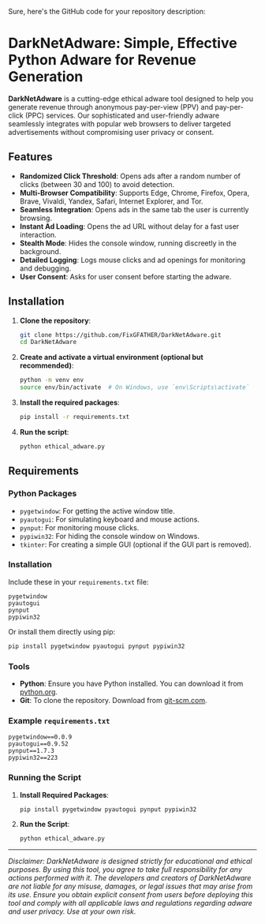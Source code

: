 Sure, here's the GitHub code for your repository description:


# DarkNetAdware: Simple, Effective Python Adware for Revenue Generation

**DarkNetAdware** is a cutting-edge ethical adware tool designed to help you generate revenue through anonymous pay-per-view (PPV) and pay-per-click (PPC) services. Our sophisticated and user-friendly adware seamlessly integrates with popular web browsers to deliver targeted advertisements without compromising user privacy or consent.

## Features

- **Randomized Click Threshold**: Opens ads after a random number of clicks (between 30 and 100) to avoid detection.
- **Multi-Browser Compatibility**: Supports Edge, Chrome, Firefox, Opera, Brave, Vivaldi, Yandex, Safari, Internet Explorer, and Tor.
- **Seamless Integration**: Opens ads in the same tab the user is currently browsing.
- **Instant Ad Loading**: Opens the ad URL without delay for a fast user interaction.
- **Stealth Mode**: Hides the console window, running discreetly in the background.
- **Detailed Logging**: Logs mouse clicks and ad openings for monitoring and debugging.
- **User Consent**: Asks for user consent before starting the adware.

## Installation

1. **Clone the repository**:
   ```bash
   git clone https://github.com/FixGFATHER/DarkNetAdware.git
   cd DarkNetAdware
   ```

2. **Create and activate a virtual environment (optional but recommended)**:
   ```bash
   python -m venv env
   source env/bin/activate  # On Windows, use `env\Scripts\activate`
   ```

3. **Install the required packages**:
   ```bash
   pip install -r requirements.txt
   ```

4. **Run the script**:
   ```bash
   python ethical_adware.py
   ```

## Requirements

### Python Packages

- `pygetwindow`: For getting the active window title.
- `pyautogui`: For simulating keyboard and mouse actions.
- `pynput`: For monitoring mouse clicks.
- `pypiwin32`: For hiding the console window on Windows.
- `tkinter`: For creating a simple GUI (optional if the GUI part is removed).

### Installation

Include these in your `requirements.txt` file:
```plaintext
pygetwindow
pyautogui
pynput
pypiwin32
```

Or install them directly using pip:
```bash
pip install pygetwindow pyautogui pynput pypiwin32
```

### Tools

- **Python**: Ensure you have Python installed. You can download it from [python.org](https://www.python.org/).
- **Git**: To clone the repository. Download from [git-scm.com](https://git-scm.com/).

### Example `requirements.txt`

```plaintext
pygetwindow==0.0.9
pyautogui==0.9.52
pynput==1.7.3
pypiwin32==223
```

### Running the Script

1. **Install Required Packages**:
   ```bash
   pip install pygetwindow pyautogui pynput pypiwin32
   ```

2. **Run the Script**:
   ```bash
   python ethical_adware.py
   ```

---

*Disclaimer: DarkNetAdware is designed strictly for educational and ethical purposes. By using this tool, you agree to take full responsibility for any actions performed with it. The developers and creators of DarkNetAdware are not liable for any misuse, damages, or legal issues that may arise from its use. Ensure you obtain explicit consent from users before deploying this tool and comply with all applicable laws and regulations regarding adware and user privacy. Use at your own risk.*
```
